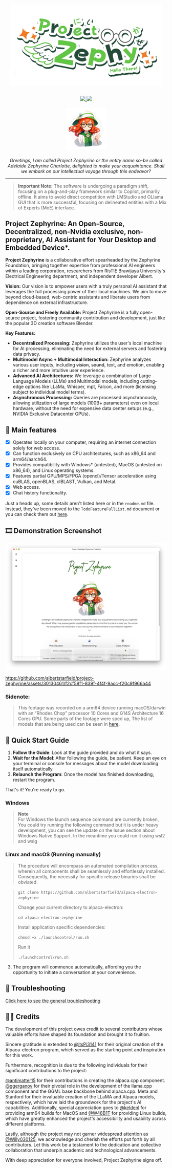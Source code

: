 <h1 align="center">

<sub>
<img src="https://github.com/albertstarfield/alpaca-electron-zephyrine/blob/main/documentation/ProjectZephy023LogoRenewal.png?raw=true" height=256>
</sub>
<br>
</h1>

<h5 align="center"> </h5>

<p align="center">
  <a href="https://nodejs.org">
    <img src="https://img.shields.io/badge/node.js-6DA55F?style=for-the-badge&logo=node.js&logoColor=white">
  </a>
  <a href="https://www.electronjs.org/">
    <img src="https://img.shields.io/badge/Electron-191970?style=for-the-badge&logo=Electron&logoColor=white">
  </a>
</p>
<h5 align="center">
<sub align="center">
<img src="https://github.com/albertstarfield/alpaca-electron-zephyrine/blob/main/usr/icon/png/512x512.png?raw=true" height=128>
</sub>
</h5>
<p align="center"><i>Greetings, I am called Project Zephyrine or the entity name so-be called Adelaide Zephyrine Charlotte, delighted to make your acquaintance. Shall we embark on our intellectual voyage through this endeavor? </i></p>

<hr>

> **Important Note:**
> The software is undergoing a paradigm shift, focusing on a plug-and-play framework similar to Copilot, primarily offline. It aims to avoid direct competition with LMStudio and OLlama GUI that is more successful, focusing on delineated entities with a Mix of Experts (MoE) interface.

## Project Zephyrine: An Open-Source, Decentralized, non-Nvidia exclusive, non-proprietary, AI Assistant for Your Desktop and Embedded Device*.

**Project Zephyrine** is a collaborative effort spearheaded by the Zephyrine Foundation, bringing together expertise from professional AI engineers within a leading corporation, researchers from RisTIE Brawijaya University's Electrical Engineering department, and independent developer Albert. 

**Vision:** Our vision is to empower users with a truly personal AI assistant that leverages the full processing power of their local machines. We aim to move beyond cloud-based, web-centric assistants and liberate users from dependence on external infrastructure.

**Open-Source and Freely Available:** Project Zephyrine is a fully open-source project, fostering community contribution and development, just like the popular 3D creation software Blender.

**Key Features:**

* **Decentralized Processing:** Zephyrine utilizes the user's local machine for AI processing, eliminating the need for external servers and fostering data privacy.
* **Multimodel Async + Multimodal Interaction:** Zephyrine analyzes various user inputs, including ~~vision~~, ~~sound~~, text, and emotion, enabling a richer and more intuitive user experience.
* **Advanced AI Architectures:** We leverage a combination of Large Language Models (LLMs) and Multimodal models, including cutting-edge options like LLaMa, Whisper, mpt, Falcon, and more (licensing subject to individual model terms).
* **Asynchronous Processing:** Queries are processed asynchronously, allowing utilization of large models (100B+ parameters) even on local hardware, without the need for expensive data center setups (e.g., NVIDIA Exclusive Datacenter GPUs).

## 📃 Main features

- [x] Operates locally on your computer, requiring an internet connection solely for web access.
- [x] Can function exclusively on CPU architectures, such as x86_64 and arm64/aarch64.
- [x] Provides compatibility with Windows* (untested), MacOS (untested on x86_64), and Linux operating systems.
- [x] Features partial GPU/MPS/FPGA (opencl)/Tensor acceleration using cuBLAS, openBLAS, clBLAST, Vulkan, and Metal.
- [x] Web access.
- [x] Chat history functionality.

Just a heads up, some details aren't listed here or in the `readme.md` file. Instead, they've been moved to the `TodoFeatureFullList.md` document or you can check them out [here](https://github.com/albertstarfield/alpaca-electron-zephyrine/blob/main/documentation/Developer%20Documentation/TodoFeatureFullList.md).




## 🎞 Demonstration Screenshot

![Demonstration](https://raw.githubusercontent.com/albertstarfield/alpaca-electron-zephyrine/main/documentation/demo-0.png)

https://github.com/albertstarfield/project-zephyrine/assets/30130461/f2cf58f1-839f-4f4f-9acc-f20c9f966a44


### Sidenote:
> This footage was recorded on a arm64 device running macOS/darwin with an “Rhodes Chop” processor 10 Cores and G14S Architecture 16 Cores GPU. Some parts of the footage were sped up, The list of models that are being used can be seen in [here](https://raw.githubusercontent.com/albertstarfield/alpaca-electron-zephyrine/main/usr/engine_component/LLM_Model_Index.js).
## 🚀 Quick Start Guide

1. **Follow the Guide**: Look at the guide provided and do what it says.
2. **Wait for the Model**: After following the guide, be patient. Keep an eye on your terminal or console for messages about the model downloading itself automatically.
3. **Relaunch the Program**: Once the model has finished downloading, restart the program.

That's it! You're ready to go.

### Windows
> **Note**  
> For Windows the launch sequence command are currently broken, You could try running the following command but it is under heavy development, you can see the update on the Issue section about Windows Native Support. In the meantime you could run it using wsl2 and wslg

### Linux and macOS (Running manually)

> The procedure will encompass an automated compilation process, wherein all components shall be seamlessly and effortlessly installed. Consequently, the necessity for specific release binaries shall be obviated.

>
>```git clone https://github.com/albertstarfield/alpaca-electron-zephyrine```
>
>Change your current directory to alpaca-electron:
>
>```cd alpaca-electron-zephyrine```
>
>Install application specific dependencies: 
>
> ```chmod +x ./launchcontrol/run.sh ```
>
> Run it
>
> ```./launchcontrol/run.sh```


3. The program will commence automatically, affording you the opportunity to initiate a conversation at your convenience.

## 🔧 Troubleshooting

[Click here to see the general troubleshooting](https://github.com/albertstarfield/alpaca-electron-zephyrine/blob/main/documentation/Developer%20Documentation/Troubleshooting%20Quick%20Guide.md)

## 👨‍💻 Credits
The development of this project owes credit to several contributors whose valuable efforts have shaped its foundation and brought it to fruition.

Sincere gratitude is extended to [@itsPi3141](https://github.com/ItsPi3141/alpaca-electron)  for their original creation of the Alpaca-electron program, which served as the starting point and inspiration for this work.

Furthermore, recognition is due to the following individuals for their significant contributions to the project:

[@antimatter15](https://github.com/antimatter15/alpaca.cpp) for their contributions in creating the alpaca.cpp component.
[@ggerganov](https://github.com/ggerganov/llama.cpp) for their pivotal role in the development of the llama.cpp component and the GGML base backbone behind alpaca.cpp.
Meta and Stanford for their invaluable creation of the LLaMA and Alpaca models, respectively, which have laid the groundwork for the project's AI capabilities.
Additionally, special appreciation goes to [@keldenl](https://github.com/keldenl) for providing arm64 builds for MacOS and [@W48B1T](https://github.com/W48B1T) for providing Linux builds, which have greatly enhanced the project's accessibility and usability across different platforms.

Lastly, although the project may not garner widespread attention as [@Willy030125](https://github.com/Willy030125/alpaca-electron-GGML-v2-v3), we acknowledge and cherish the efforts put forth by all contributors. Let this work be a testament to the dedication and collective collaboration that underpin academic and technological advancements.

With deep appreciation for everyone involved, Project Zephyrine signs off.
